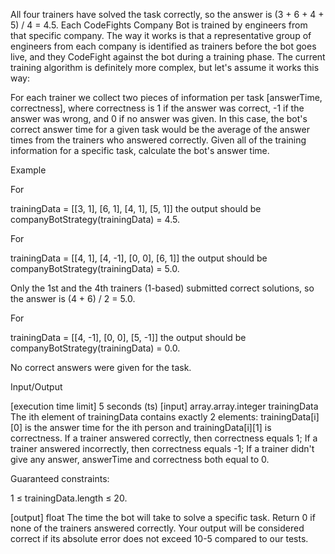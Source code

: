 All four trainers have solved the task correctly, so the answer is (3 + 6 + 4 + 5) / 4 = 4.5. Each CodeFights Company Bot is trained by engineers from that specific company. The way it works is that a representative group of engineers from each company is identified as trainers before the bot goes live, and they CodeFight against the bot during a training phase. The current training algorithm is definitely more complex, but let's assume it works this way:

For each trainer we collect two pieces of information per task [answerTime, correctness], where correctness is 1 if the answer was correct, -1 if the answer was wrong, and 0 if no answer was given. In this case, the bot's correct answer time for a given task would be the average of the answer times from the trainers who answered correctly. Given all of the training information for a specific task, calculate the bot's answer time.

Example

For

trainingData = [[3, 1], [6, 1], [4, 1], [5, 1]] the output should be companyBotStrategy(trainingData) = 4.5.

For

trainingData = [[4, 1], [4, -1], [0, 0], [6, 1]] the output should be companyBotStrategy(trainingData) = 5.0.

Only the 1st and the 4th trainers (1-based) submitted correct solutions, so the answer is (4 + 6) / 2 = 5.0.

For

trainingData = [[4, -1], [0, 0], [5, -1]] the output should be companyBotStrategy(trainingData) = 0.0.

No correct answers were given for the task.

Input/Output

[execution time limit] 5 seconds (ts)
[input] array.array.integer trainingData The ith element of trainingData contains exactly 2 elements: trainingData[i][0] is the answer time for the ith person and trainingData[i][1] is correctness.
If a trainer answered correctly, then correctness equals 1; If a trainer answered incorrectly, then correctness equals -1; If a trainer didn't give any answer, answerTime and correctness both equal to 0.

Guaranteed constraints:

1 ≤ trainingData.length ≤ 20.

[output] float
The time the bot will take to solve a specific task. Return 0 if none of the trainers answered correctly. Your output will be considered correct if its absolute error does not exceed 10-5 compared to our tests.
